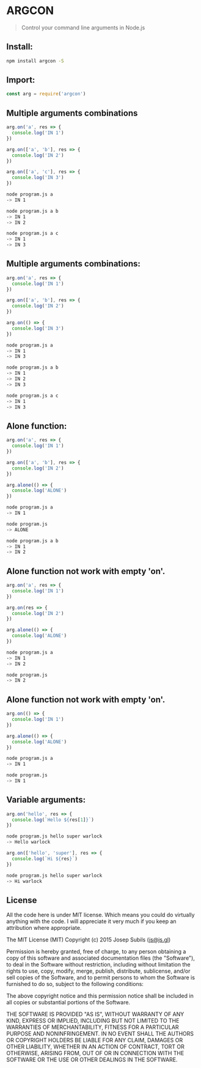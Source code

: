 ARGCON
===
> Control your command line arguments in Node.js

## Install:
```sh
npm install argcon -S
```

## Import:
```javascript
const arg = require('argcon')
```

## Multiple arguments combinations
```javascript
arg.on('a', res => {
  console.log('IN 1')
})

arg.on(['a', 'b'], res => {
  console.log('IN 2')
})

arg.on(['a', 'c'], res => {
  console.log('IN 3')
})
```

```sh
node program.js a
-> IN 1

node program.js a b
-> IN 1
-> IN 2

node program.js a c
-> IN 1
-> IN 3
```

## Multiple arguments combinations:
```javascript
arg.on('a', res => {
  console.log('IN 1')
})

arg.on(['a', 'b'], res => {
  console.log('IN 2')
})

arg.on(() => {
  console.log('IN 3')
})
```

```sh
node program.js a
-> IN 1
-> IN 3

node program.js a b
-> IN 1
-> IN 2
-> IN 3

node program.js a c
-> IN 1
-> IN 3
```

## Alone function:
```javascript
arg.on('a', res => {
  console.log('IN 1')
})

arg.on(['a', 'b'], res => {
  console.log('IN 2')
})

arg.alone(() => {
  console.log('ALONE')
})
```

```sh
node program.js a
-> IN 1

node program.js
-> ALONE

node program.js a b
-> IN 1
-> IN 2
```

## Alone function not work with empty 'on'.
```javascript
arg.on('a', res => {
  console.log('IN 1')
})

arg.on(res => {
  console.log('IN 2')
})

arg.alone(() => {
  console.log('ALONE')
})
```

```sh
node program.js a
-> IN 1
-> IN 2

node program.js
-> IN 2
```

## Alone function not work with empty 'on'.
```javascript
arg.on(() => {
  console.log('IN 1')
})

arg.alone(() => {
  console.log('ALONE')
})
```

```sh
node program.js a
-> IN 1

node program.js
-> IN 1
```

## Variable arguments:
```javascript
arg.on('hello', res => {
  console.log(`Hello ${res[1]}`)
})
```

```sh
node program.js hello super warlock
-> Hello warlock
```


```javascript
arg.on(['hello', 'super'], res => {
  console.log(`Hi ${res}`)
})
```
```sh
node program.js hello super warlock
-> Hi warlock
```

## License
All the code here is under MIT license. Which means you could do virtually anything with the code.
I will appreciate it very much if you keep an attribution where appropriate.

The MIT License (MIT)
Copyright (c) 2015 Josep Subils (js@js.gl)

Permission is hereby granted, free of charge, to any person obtaining a copy of this software and associated documentation files (the "Software"), to deal in the Software without restriction, including without limitation the rights to use, copy, modify, merge, publish, distribute, sublicense, and/or sell copies of the Software, and to permit persons to whom the Software is furnished to do so, subject to the following conditions:

The above copyright notice and this permission notice shall be included in all copies or substantial portions of the Software.

THE SOFTWARE IS PROVIDED "AS IS", WITHOUT WARRANTY OF ANY KIND, EXPRESS OR IMPLIED, INCLUDING BUT NOT LIMITED TO THE WARRANTIES OF MERCHANTABILITY, FITNESS FOR A PARTICULAR PURPOSE AND NONINFRINGEMENT. IN NO EVENT SHALL THE AUTHORS OR COPYRIGHT HOLDERS BE LIABLE FOR ANY CLAIM, DAMAGES OR OTHER LIABILITY, WHETHER IN AN ACTION OF CONTRACT, TORT OR OTHERWISE, ARISING FROM, OUT OF OR IN CONNECTION WITH THE SOFTWARE OR THE USE OR OTHER DEALINGS IN THE SOFTWARE.